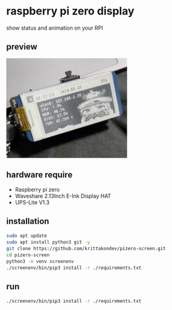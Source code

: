 # raspberry pi zero display
show status and animation on your RPI

## preview
![gif](./preview/1.gif)

## hardware require
- Raspberry pi zero 
- Waveshare 2.13Inch E-Ink Display HAT
- UPS-Lite V1.3

## installation

```bash
sudo apt update
sudo apt install python3 git -y 
git clone https://github.com/krittakondev/pizero-screen.git
cd pizero-screen
python3 -m venv screenenv
./screenenv/bin/pip3 install -r ./requirements.txt
```
## run

```bash
./screenenv/bin/pip3 install -r ./requirements.txt
```
